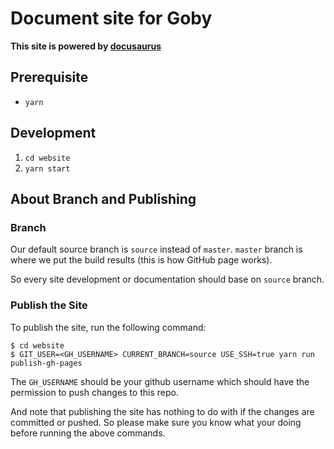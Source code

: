 # Document site for Goby

**This site is powered by [docusaurus](https://docusaurus.io/)**

## Prerequisite

- `yarn`

## Development

1. `cd website`
2. `yarn start`

## About Branch and Publishing

### Branch

Our default source branch is `source` instead of `master`. `master` branch is where
we put the build results (this is how GitHub page works).

So every site development or documentation should base on `source` branch.

### Publish the Site

To publish the site, run the following command:

```
$ cd website
$ GIT_USER=<GH_USERNAME> CURRENT_BRANCH=source USE_SSH=true yarn run publish-gh-pages
```

The `GH_USERNAME` should be your github username which should have the permission to push
changes to this repo.

And note that publishing the site has nothing to do with if the changes are committed
or pushed. So please make sure you know what your doing before running the above commands.

